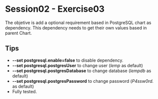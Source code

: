 # Session02 - Exercise03

The objetive is add a optional requirement based in PostgreSQL chart as dependency. This dependency needs to get their own values based in parent Chart.

## Tips

* **--set postgresql.enable=false** to disable dependency.
* **--set postgresql.postgresUser** to change user (*lemp* as default)
* **--set postgresql.postgresDatabase** to change database (*lempdb* as default)
* **--set postgresql.postgresPassword** to change password (*P4ssw0rd.* as default)
* Fully tested.

